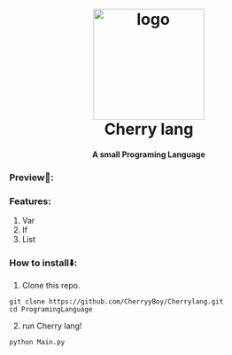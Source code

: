 <h1 align="center">
  <br>
  <img src="https://www.svgrepo.com/show/376344/python.svg" alt="logo" width="200">
  <br>
  Cherry lang
  <br>
</h1>
<h4 align="center">A small Programing Language</h4>

### Preview🙈:


### Features:
1. Var
2. If
3. List

### How to install⬇️:
1. Clone this repo.
```shell
git clone https://github.com/CherryyBoy/Cherrylang.git
cd ProgramingLanguage
```

2. run Cherry lang!
```shell
python Main.py
```
